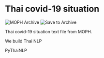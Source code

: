 # Thai covid-19 situation

![MOPH Archive](https://github.com/PyThaiNLP/thai-covid-19-situation/workflows/MOPH%20Archive/badge.svg)
![Save to Archive](https://github.com/PyThaiNLP/thai-covid-19-situation/workflows/Save%20to%20Archive/badge.svg)

Thai covid-19 situation text file from MOPH.



We build Thai NLP

PyThaiNLP